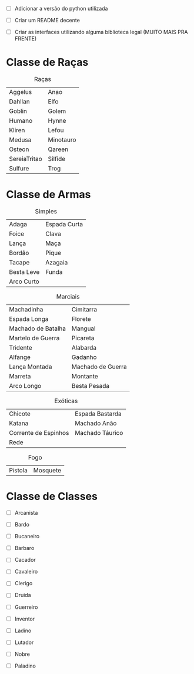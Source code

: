 - [ ] Adicionar a versão do python utilizada
- [ ] Criar um README decente
- [ ] Criar as interfaces utilizando alguma biblioteca legal (MUITO MAIS PRA FRENTE)



# Classe de Raças
<table>
  <caption> Raças </caption>
  </td>
  <tr>
    <td>Aggelus</td>
    <td>Anao</td>
  </tr>

  <tr>
    <td>Dahllan</td>
    <td>Elfo</td>
  </tr>
  <tr>
    <td>Goblin</td>
    <td>Golem</td>
  </tr>
  <tr>
    <td>Humano</td>
    <td>Hynne</td>
  </tr>
  <tr>
    <td>Kliren</td>
    <td>Lefou</td>
  </tr>
  <tr>
    <td>Medusa</td>
    <td>Minotauro</td>
  </tr>
  <tr>
    <td>Osteon</td>
    <td>Qareen</td>
  </tr>
  <tr>
    <td>SereiaTritao</td>
    <td>Silfide</td>
  </tr>
  <tr>
    <td>Sulfure</td>
    <td>Trog</td>
  </tr>
</table>

# Classe de Armas
<table>
  <caption> Simples </caption>
  <tr>
    <td>Adaga</td>
    <td>Espada Curta</td>
  </tr>
  <tr>
    <td>Foice</td>
    <td>Clava</td>
  </tr>
  <tr>
    <td>Lança</td>
    <td>Maça</td>
  </tr>
  <tr>
    <td>Bordão</td>
    <td>Pique</td>
  </tr>
  <tr>
    <td>Tacape</td>
    <td>Azagaia</td>
  </tr>
  <tr>
    <td>Besta Leve</td>
    <td>Funda</td>
  </tr>
  <tr>
    <td>Arco Curto</td>
  </tr>
</table>

<table>
<caption>Marciais</caption>
<tr>
  <td>Machadinha</td>
  <td>Cimitarra</td>
</tr>
<tr>
  <td>Espada Longa</td>
  <td>Florete</td>
</tr>
<tr>
  <td>Machado de Batalha</td>
  <td>Mangual</td>
</tr>
<tr>
  <td>Martelo de Guerra</td>
  <td>Picareta</td>
</tr>
<tr>
  <td>Tridente</td>
  <td>Alabarda</td>
</tr>
<tr>
  <td>Alfange</td>
  <td>Gadanho</td>
</tr>
<tr>
  <td>Lança Montada</td>
  <td>Machado de Guerra</td>
</tr>
<tr>
  <td>Marreta</td>
  <td>Montante</td>
</tr><tr>
  <td>Arco Longo</td>
  <td>Besta Pesada</td>
</tr>
</table>

<table>
<caption>Exóticas</caption>
<tr>
  <td>Chicote</td>
  <td>Espada Bastarda</td>
</tr>
<tr>
  <td>Katana</td>
  <td>Machado Anão</td>
</tr>
<tr>
  <td>Corrente de Espinhos</td>
  <td>Machado Táurico</td>
</tr>
<tr>
  <td>Rede</td>
</tr>
</table>
<table>
  <caption>Fogo</caption>
  <tr> 
    <td>Pistola</td>
    <td>Mosquete</td>
  </tr>
</table>



# Classe de Classes 
- [ ] Arcanista
- [ ] Bardo
- [ ] Bucaneiro
- [ ] Barbaro
- [ ] Cacador
- [ ] Cavaleiro
- [ ] Clerigo
- [ ] Druida
- [ ] Guerreiro
- [ ] Inventor
- [ ] Ladino
- [ ] Lutador
- [ ] Nobre
- [ ] Paladino
 
 
 